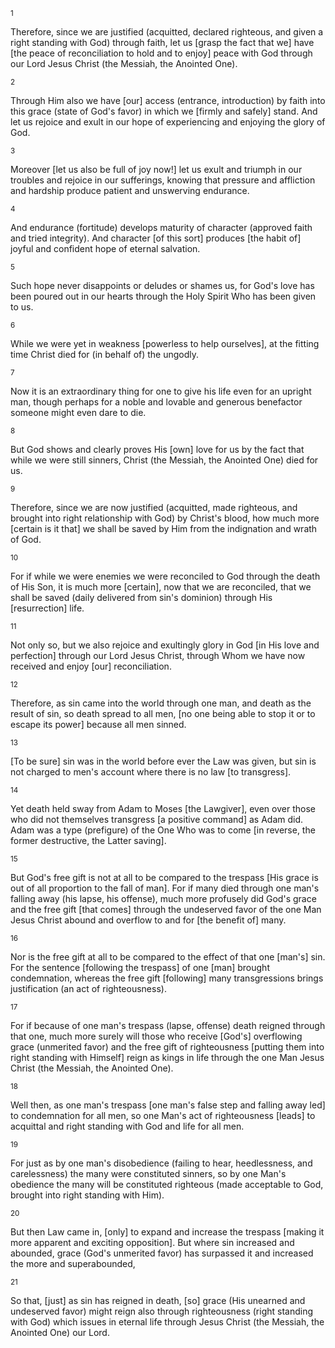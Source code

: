 <sup>1</sup> 

Therefore, since we are justified (acquitted, declared righteous, and given a right standing with God) through faith, let us [grasp the fact that we] have [the peace of reconciliation to hold and to enjoy] peace with God through our Lord Jesus Christ (the Messiah, the Anointed One). 

<sup>2</sup> 

Through Him also we have [our] access (entrance, introduction) by faith into this grace (state of God's favor) in which we [firmly and safely] stand. And let us rejoice and exult in our hope of experiencing and enjoying the glory of God. 

<sup>3</sup> 

Moreover [let us also be full of joy now!] let us exult and triumph in our troubles and rejoice in our sufferings, knowing that pressure and affliction and hardship produce patient and unswerving endurance. 

<sup>4</sup> 

And endurance (fortitude) develops maturity of character (approved faith and tried integrity). And character [of this sort] produces [the habit of] joyful and confident hope of eternal salvation. 

<sup>5</sup> 

Such hope never disappoints or deludes or shames us, for God's love has been poured out in our hearts through the Holy Spirit Who has been given to us. 

<sup>6</sup> 

While we were yet in weakness [powerless to help ourselves], at the fitting time Christ died for (in behalf of) the ungodly. 

<sup>7</sup> 

Now it is an extraordinary thing for one to give his life even for an upright man, though perhaps for a noble and lovable and generous benefactor someone might even dare to die. 

<sup>8</sup> 

But God shows and clearly proves His [own] love for us by the fact that while we were still sinners, Christ (the Messiah, the Anointed One) died for us. 

<sup>9</sup> 

Therefore, since we are now justified (acquitted, made righteous, and brought into right relationship with God) by Christ's blood, how much more [certain is it that] we shall be saved by Him from the indignation and wrath of God. 

<sup>10</sup> 

For if while we were enemies we were reconciled to God through the death of His Son, it is much more [certain], now that we are reconciled, that we shall be saved (daily delivered from sin's dominion) through His [resurrection] life. 

<sup>11</sup> 

Not only so, but we also rejoice and exultingly glory in God [in His love and perfection] through our Lord Jesus Christ, through Whom we have now received and enjoy [our] reconciliation. 

<sup>12</sup> 

Therefore, as sin came into the world through one man, and death as the result of sin, so death spread to all men, [no one being able to stop it or to escape its power] because all men sinned. 

<sup>13</sup> 

[To be sure] sin was in the world before ever the Law was given, but sin is not charged to men's account where there is no law [to transgress]. 

<sup>14</sup> 

Yet death held sway from Adam to Moses [the Lawgiver], even over those who did not themselves transgress [a positive command] as Adam did. Adam was a type (prefigure) of the One Who was to come [in reverse, the former destructive, the Latter saving]. 

<sup>15</sup> 

But God's free gift is not at all to be compared to the trespass [His grace is out of all proportion to the fall of man]. For if many died through one man's falling away (his lapse, his offense), much more profusely did God's grace and the free gift [that comes] through the undeserved favor of the one Man Jesus Christ abound and overflow to and for [the benefit of] many. 

<sup>16</sup> 

Nor is the free gift at all to be compared to the effect of that one [man's] sin. For the sentence [following the trespass] of one [man] brought condemnation, whereas the free gift [following] many transgressions brings justification (an act of righteousness). 

<sup>17</sup> 

For if because of one man's trespass (lapse, offense) death reigned through that one, much more surely will those who receive [God's] overflowing grace (unmerited favor) and the free gift of righteousness [putting them into right standing with Himself] reign as kings in life through the one Man Jesus Christ (the Messiah, the Anointed One). 

<sup>18</sup> 

Well then, as one man's trespass [one man's false step and falling away led] to condemnation for all men, so one Man's act of righteousness [leads] to acquittal and right standing with God and life for all men. 

<sup>19</sup> 

For just as by one man's disobedience (failing to hear, heedlessness, and carelessness) the many were constituted sinners, so by one Man's obedience the many will be constituted righteous (made acceptable to God, brought into right standing with Him). 

<sup>20</sup> 

But then Law came in, [only] to expand and increase the trespass [making it more apparent and exciting opposition]. But where sin increased and abounded, grace (God's unmerited favor) has surpassed it and increased the more and superabounded, 

<sup>21</sup> 

So that, [just] as sin has reigned in death, [so] grace (His unearned and undeserved favor) might reign also through righteousness (right standing with God) which issues in eternal life through Jesus Christ (the Messiah, the Anointed One) our Lord.